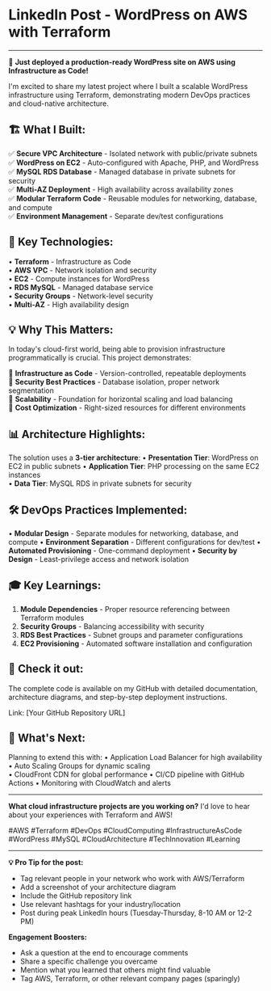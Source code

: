 # LinkedIn Post - WordPress on AWS with Terraform

---

🚀 **Just deployed a production-ready WordPress site on AWS using Infrastructure as Code!** 

I'm excited to share my latest project where I built a scalable WordPress infrastructure using Terraform, demonstrating modern DevOps practices and cloud-native architecture.

## 🏗️ **What I Built:**
✅ **Secure VPC Architecture** - Isolated network with public/private subnets  
✅ **WordPress on EC2** - Auto-configured with Apache, PHP, and WordPress  
✅ **MySQL RDS Database** - Managed database in private subnets for security  
✅ **Multi-AZ Deployment** - High availability across availability zones  
✅ **Modular Terraform Code** - Reusable modules for networking, database, and compute  
✅ **Environment Management** - Separate dev/test configurations  

## 🔧 **Key Technologies:**
• **Terraform** - Infrastructure as Code  
• **AWS VPC** - Network isolation and security  
• **EC2** - Compute instances for WordPress  
• **RDS MySQL** - Managed database service  
• **Security Groups** - Network-level security  
• **Multi-AZ** - High availability design  

## 💡 **Why This Matters:**
In today's cloud-first world, being able to provision infrastructure programmatically is crucial. This project demonstrates:

🎯 **Infrastructure as Code** - Version-controlled, repeatable deployments  
🎯 **Security Best Practices** - Database isolation, proper network segmentation  
🎯 **Scalability** - Foundation for horizontal scaling and load balancing  
🎯 **Cost Optimization** - Right-sized resources for different environments  

## 📊 **Architecture Highlights:**
The solution uses a **3-tier architecture**:
• **Presentation Tier**: WordPress on EC2 in public subnets
• **Application Tier**: PHP processing on the same EC2 instances  
• **Data Tier**: MySQL RDS in private subnets for security

## 🛠️ **DevOps Practices Implemented:**
• **Modular Design** - Separate modules for networking, database, and compute
• **Environment Separation** - Different configurations for dev/test
• **Automated Provisioning** - One-command deployment
• **Security by Design** - Least-privilege access and network isolation

## 🎓 **Key Learnings:**
1. **Module Dependencies** - Proper resource referencing between Terraform modules
2. **Security Groups** - Balancing accessibility with security
3. **RDS Best Practices** - Subnet groups and parameter configurations
4. **EC2 Provisioning** - Automated software installation and configuration

## 🔗 **Check it out:**
The complete code is available on my GitHub with detailed documentation, architecture diagrams, and step-by-step deployment instructions.

Link: [Your GitHub Repository URL]

## 🤔 **What's Next:**
Planning to extend this with:
• Application Load Balancer for high availability
• Auto Scaling Groups for dynamic scaling  
• CloudFront CDN for global performance
• CI/CD pipeline with GitHub Actions
• Monitoring with CloudWatch and alerts

---

**What cloud infrastructure projects are you working on?** I'd love to hear about your experiences with Terraform and AWS! 

#AWS #Terraform #DevOps #CloudComputing #InfrastructureAsCode #WordPress #MySQL #CloudArchitecture #TechInnovation #Learning

---

**💡 Pro Tip for the post:**
- Tag relevant people in your network who work with AWS/Terraform
- Add a screenshot of your architecture diagram
- Include the GitHub repository link
- Use relevant hashtags for your industry/location
- Post during peak LinkedIn hours (Tuesday-Thursday, 8-10 AM or 12-2 PM)

**Engagement Boosters:**
- Ask a question at the end to encourage comments
- Share a specific challenge you overcame
- Mention what you learned that others might find valuable
- Tag AWS, Terraform, or other relevant company pages (sparingly)